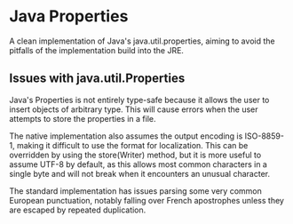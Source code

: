 Java Properties
===============

A clean implementation of Java's java.util.properties, aiming to avoid the pitfalls of the
implementation build into the JRE.

Issues with java.util.Properties
--------------------------------

Java's Properties is not entirely type-safe because it allows the user to insert objects of
arbitrary type. This will cause errors when the user attempts to store the properties in a file.

The native implementation also assumes the output encoding is ISO-8859-1, making it difficult to
use the format for localization. This can be overridden by using the store(Writer) method, but it is
more useful to assume UTF-8 by default, as this allows most common characters in a single byte and
will not break when it encounters an unusual character.

The standard implementation has issues parsing some very common European punctuation, notably
falling over French apostrophes unless they are escaped by repeated duplication.
